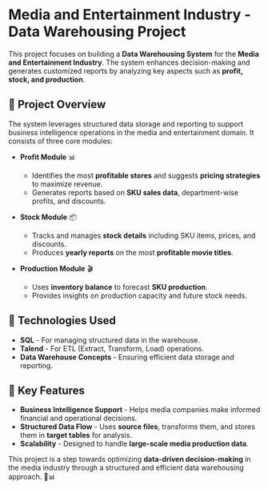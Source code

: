 # Media and Entertainment Industry - Data Warehousing Project

This project focuses on building a **Data Warehousing System** for the **Media and Entertainment Industry**. The system enhances decision-making and generates customized reports by analyzing key aspects such as **profit, stock, and production**.



## 📌 Project Overview
The system leverages structured data storage and reporting to support business intelligence operations in the media and entertainment domain. It consists of three core modules:

- **Profit Module** 📊  
  - Identifies the most **profitable stores** and suggests **pricing strategies** to maximize revenue.  
  - Generates reports based on **SKU sales data**, department-wise profits, and discounts.

- **Stock Module** 📦  
  - Tracks and manages **stock details** including SKU items, prices, and discounts.  
  - Produces **yearly reports** on the most **profitable movie titles**.

- **Production Module** 🎬  
  - Uses **inventory balance** to forecast **SKU production**.  
  - Provides insights on production capacity and future stock needs.

## 🔧 Technologies Used
- **SQL** - For managing structured data in the warehouse.
- **Talend** - For ETL (Extract, Transform, Load) operations.
- **Data Warehouse Concepts** - Ensuring efficient data storage and reporting.

## 🚀 Key Features
- **Business Intelligence Support** - Helps media companies make informed financial and operational decisions.
- **Structured Data Flow** - Uses **source files**, transforms them, and stores them in **target tables** for analysis.
- **Scalability** - Designed to handle **large-scale media production data**.

This project is a step towards optimizing **data-driven decision-making** in the media industry through a structured and efficient data warehousing approach. 🚀📊
